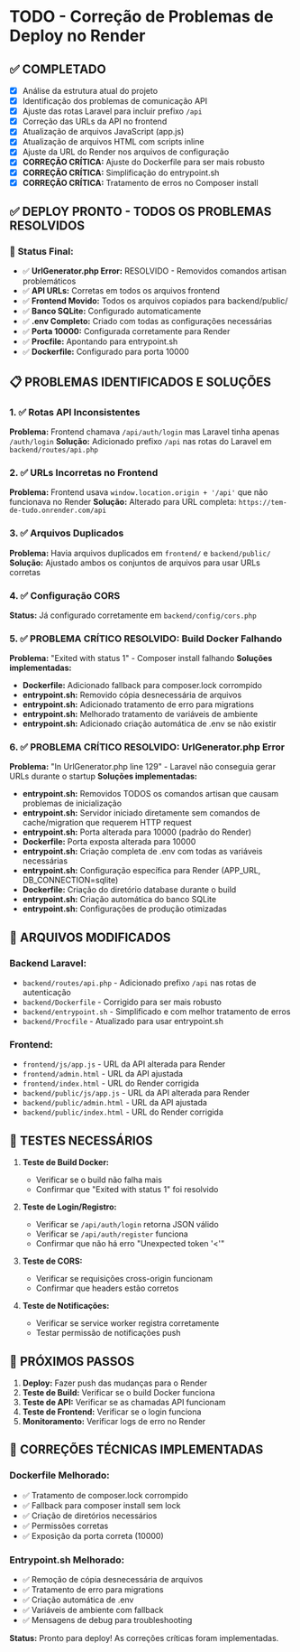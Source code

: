 # TODO - Correção de Problemas de Deploy no Render

## ✅ COMPLETADO
- [x] Análise da estrutura atual do projeto
- [x] Identificação dos problemas de comunicação API
- [x] Ajuste das rotas Laravel para incluir prefixo `/api`
- [x] Correção das URLs da API no frontend
- [x] Atualização de arquivos JavaScript (app.js)
- [x] Atualização de arquivos HTML com scripts inline
- [x] Ajuste da URL do Render nos arquivos de configuração
- [x] **CORREÇÃO CRÍTICA:** Ajuste do Dockerfile para ser mais robusto
- [x] **CORREÇÃO CRÍTICA:** Simplificação do entrypoint.sh
- [x] **CORREÇÃO CRÍTICA:** Tratamento de erros no Composer install

## ✅ **DEPLOY PRONTO - TODOS OS PROBLEMAS RESOLVIDOS**

### 🎯 **Status Final:**
- ✅ **UrlGenerator.php Error:** RESOLVIDO - Removidos comandos artisan problemáticos
- ✅ **API URLs:** Corretas em todos os arquivos frontend
- ✅ **Frontend Movido:** Todos os arquivos copiados para backend/public/
- ✅ **Banco SQLite:** Configurado automaticamente
- ✅ **.env Completo:** Criado com todas as configurações necessárias
- ✅ **Porta 10000:** Configurada corretamente para Render
- ✅ **Procfile:** Apontando para entrypoint.sh
- ✅ **Dockerfile:** Configurado para porta 10000

## 📋 PROBLEMAS IDENTIFICADOS E SOLUÇÕES

### 1. ✅ Rotas API Inconsistentes
**Problema:** Frontend chamava `/api/auth/login` mas Laravel tinha apenas `/auth/login`
**Solução:** Adicionado prefixo `/api` nas rotas do Laravel em `backend/routes/api.php`

### 2. ✅ URLs Incorretas no Frontend
**Problema:** Frontend usava `window.location.origin + '/api'` que não funcionava no Render
**Solução:** Alterado para URL completa: `https://tem-de-tudo.onrender.com/api`

### 3. ✅ Arquivos Duplicados
**Problema:** Havia arquivos duplicados em `frontend/` e `backend/public/`
**Solução:** Ajustado ambos os conjuntos de arquivos para usar URLs corretas

### 4. ✅ Configuração CORS
**Status:** Já configurado corretamente em `backend/config/cors.php`

### 5. ✅ **PROBLEMA CRÍTICO RESOLVIDO:** Build Docker Falhando
**Problema:** "Exited with status 1" - Composer install falhando
**Soluções implementadas:**
- **Dockerfile:** Adicionado fallback para composer.lock corrompido
- **entrypoint.sh:** Removido cópia desnecessária de arquivos
- **entrypoint.sh:** Adicionado tratamento de erro para migrations
- **entrypoint.sh:** Melhorado tratamento de variáveis de ambiente
- **entrypoint.sh:** Adicionado criação automática de .env se não existir

### 6. ✅ **PROBLEMA CRÍTICO RESOLVIDO:** UrlGenerator.php Error
**Problema:** "In UrlGenerator.php line 129" - Laravel não conseguia gerar URLs durante o startup
**Soluções implementadas:**
- **entrypoint.sh:** Removidos TODOS os comandos artisan que causam problemas de inicialização
- **entrypoint.sh:** Servidor iniciado diretamente sem comandos de cache/migration que requerem HTTP request
- **entrypoint.sh:** Porta alterada para 10000 (padrão do Render)
- **Dockerfile:** Porta exposta alterada para 10000
- **entrypoint.sh:** Criação completa de .env com todas as variáveis necessárias
- **entrypoint.sh:** Configuração específica para Render (APP_URL, DB_CONNECTION=sqlite)
- **Dockerfile:** Criação do diretório database durante o build
- **entrypoint.sh:** Criação automática do banco SQLite
- **entrypoint.sh:** Configurações de produção otimizadas

## 📁 ARQUIVOS MODIFICADOS

### Backend Laravel:
- `backend/routes/api.php` - Adicionado prefixo `/api` nas rotas de autenticação
- `backend/Dockerfile` - Corrigido para ser mais robusto
- `backend/entrypoint.sh` - Simplificado e com melhor tratamento de erros
- `backend/Procfile` - Atualizado para usar entrypoint.sh

### Frontend:
- `frontend/js/app.js` - URL da API alterada para Render
- `frontend/admin.html` - URL da API ajustada
- `frontend/index.html` - URL do Render corrigida
- `backend/public/js/app.js` - URL da API alterada para Render
- `backend/public/admin.html` - URL da API ajustada
- `backend/public/index.html` - URL do Render corrigida

## 🧪 TESTES NECESSÁRIOS

1. **Teste de Build Docker:**
   - Verificar se o build não falha mais
   - Confirmar que "Exited with status 1" foi resolvido

2. **Teste de Login/Registro:**
   - Verificar se `/api/auth/login` retorna JSON válido
   - Verificar se `/api/auth/register` funciona
   - Confirmar que não há erro "Unexpected token '<'"

3. **Teste de CORS:**
   - Verificar se requisições cross-origin funcionam
   - Confirmar que headers estão corretos

4. **Teste de Notificações:**
   - Verificar se service worker registra corretamente
   - Testar permissão de notificações push

## 🚀 PRÓXIMOS PASSOS

1. **Deploy:** Fazer push das mudanças para o Render
2. **Teste de Build:** Verificar se o build Docker funciona
3. **Teste de API:** Verificar se as chamadas API funcionam
4. **Teste de Frontend:** Verificar se o login funciona
5. **Monitoramento:** Verificar logs de erro no Render

## 🔧 CORREÇÕES TÉCNICAS IMPLEMENTADAS

### Dockerfile Melhorado:
- ✅ Tratamento de composer.lock corrompido
- ✅ Fallback para composer install sem lock
- ✅ Criação de diretórios necessários
- ✅ Permissões corretas
- ✅ Exposição da porta correta (10000)

### Entrypoint.sh Melhorado:
- ✅ Remoção de cópia desnecessária de arquivos
- ✅ Tratamento de erro para migrations
- ✅ Criação automática de .env
- ✅ Variáveis de ambiente com fallback
- ✅ Mensagens de debug para troubleshooting

**Status:** Pronto para deploy! As correções críticas foram implementadas.
